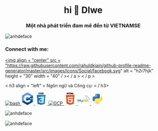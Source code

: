 <h1 align="center">hi 👾 Dlwe</h1><h3 align="center">Một nhà phát triển đam mê đến từ VIETNAMSE</h3><p align="left"> <img src="https://komarev.com/ghpvc/?username=anhdeface&label=Profile%20views&color=0e75b6&style=flat" alt="anhdeface" /> </p><h3 align="left">Connect with me:</h3>
<p align="left">





<a href = "https://fb.com/h2r7hjk" target = "blank" ><img align = "center" src = "https://raw.githubusercontent.com/rahuldkjain/github-profile-readme-generator/master/src/images/icons/Social/facebook.svg" alt = "h2r7hjk" height = "30" width = "40" / >< / a > < / p >

< h3 align = "left" > Ngôn ngữ và Công cụ: < / h3>

<p align="left"> <a href = "https://www.gnu.org/software/bash/" target = "_blank" rel = "noreferrer"> <img src = "https://www.vectorlogo.zone/logos/gnu_bash/gnu_bash-icon.svg" alt = "bash" width = "40" height = "40" / > </a> <a href = "https://www.w3schools.com/cpp/" target = "_blank" rel = "noreferrer"> <img src = "https://raw.githubusercontent.com/devicons/devicon/master/icons/cplusplus/cplusplus-original.svg" alt = "cplusplus" width = "40" height = "40" / > </a> <a href = "https://www.w3schools.com/css/" target = "_blank" rel = "noreferrer"> <img src = "https://raw.githubusercontent.com/devicons/devicon/master/icons/css3/css3-original-wordmark.svg" alt = "css3" width = "40" height = "40" / > </a> <a href = "https://cloud.google.com" target = "_blank" rel = "noreferrer"> <img src = "https://www.vectorlogo.zone/logos/google_cloud/google_cloud-icon.svg" alt = "GCP" width = "40" height = "40" / > </a> <a href = "https://www.w3.org/html/" target = "_blank" rel = "noreferrer"> <img src = "https://raw.githubusercontent.com/devicons/devicon/master/icons/html5/html5-original-wordmark.svg" alt = "html5" width = "40" height = "40" / > </a> <a href = "https://www.mysql.com/" target = "_blank" rel = "noreferrer"> <img src = "https://raw.githubusercontent.com/devicons/devicon/master/icons/mysql/mysql-original-wordmark.svg" alt = "mysql" width = "40" height = "40" / > </a> <a href = "https://www.python.org" target = "_blank" rel = "noreferrer"> <img src = "https://raw.githubusercontent.com/devicons/devicon/master/icons/python/python-original.svg" alt = "python" width = "40" height = "40" / > </a> </p>

<p><img align="center" src="https://github-readme-stats.vercel.app/api/top-langs?username=anhdeface&show_icons=true&locale=en&layout=compact" alt="anhdeface" /></p>

<p><img align="center" src="https://github-readme-streak-stats.herokuapp.com/?user=anhdeface&" alt="anhdeface" /></p>
